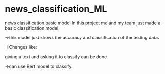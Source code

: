 # news_classification_ML
news classification  basic model 
In this project me and my team just made a basic classification model

->this model just shows the accuracy and classification of the testing data.

->Changes like:

giving a text and asking it to classify can be done.

->can use Bert model to classify.
